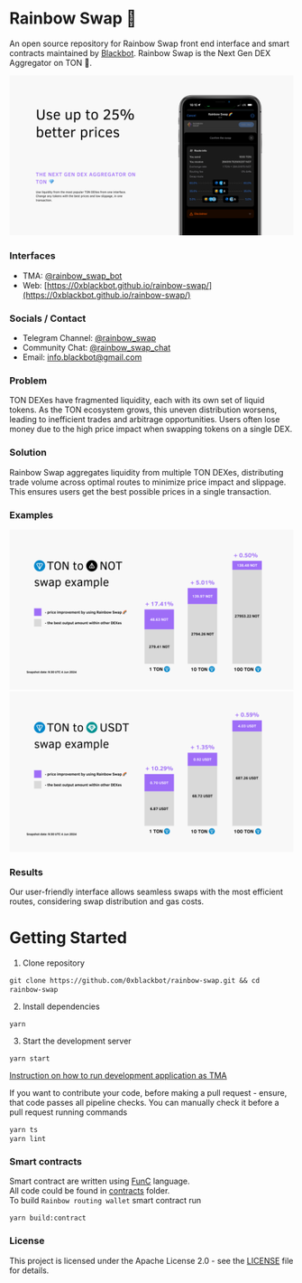 # Rainbow Swap 🌈

An open source repository for Rainbow Swap front end interface and smart contracts maintained by [Blackbot](https://blackbot.technology/). Rainbow Swap is the Next Gen DEX Aggregator on TON 💎.

![main banner.png](docs%2Fassets%2Fmain%20banner.png)

### Interfaces

- TMA: [@rainbow_swap_bot](https://t.me/rainbow_swap_bot)
- Web: [https://0xblackbot.github.io/rainbow-swap/](https://0xblackbot.github.io/rainbow-swap/)

### Socials / Contact

- Telegram Channel: [@rainbow_swap](https://t.me/rainbow_swap)
- Community Chat: [@rainbow_swap_chat](https://t.me/rainbow_swap_chat)
- Email: [info.blackbot@gmail.com](mailto:info.blackbot@gmail.com)

### Problem

TON DEXes have fragmented liquidity, each with its own set of liquid tokens. As the TON ecosystem grows, this uneven distribution worsens, leading to inefficient trades and arbitrage opportunities. Users often lose money due to the high price impact when swapping tokens on a single DEX.

### Solution

Rainbow Swap aggregates liquidity from multiple TON DEXes, distributing trade volume across optimal routes to minimize price impact and slippage. This ensures users get the best possible prices in a single transaction.

### Examples

![not example.png](docs%2Fassets%2Fnot%20example.png)
![usdt example.png](docs%2Fassets%2Fusdt%20example.png)

### Results

Our user-friendly interface allows seamless swaps with the most efficient routes, considering swap distribution and gas costs.

# Getting Started

1. Clone repository
```
git clone https://github.com/0xblackbot/rainbow-swap.git && cd rainbow-swap
```

2. Install dependencies
```
yarn
```

3. Start the development server
```
yarn start
```

[Instruction on how to run development application as TMA](docs%2FTMA-development.md)

If you want to contribute your code, before making a pull request - ensure, that code passes all pipeline checks. You can manually check it before a pull request running commands
```
yarn ts
yarn lint
```

### Smart contracts

Smart contract are written using [FunC](https://docs.ton.org/develop/func/overview) language.  
All code could be found in [contracts](contracts) folder.  
To build `Rainbow routing wallet` smart contract run
```
yarn build:contract
```

### License

This project is licensed under the Apache License 2.0 - see the [LICENSE](LICENSE) file for details.
